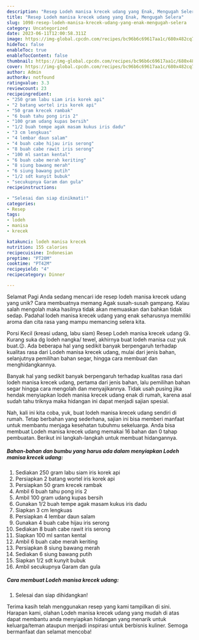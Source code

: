 ```yaml
---
description: "Resep Lodeh manisa krecek udang yang Enak, Mengugah Selera"
title: "Resep Lodeh manisa krecek udang yang Enak, Mengugah Selera"
slug: 1098-resep-lodeh-manisa-krecek-udang-yang-enak-mengugah-selera
category: Uncategorized
date: 2023-06-11T12:00:58.311Z
image: https://img-global.cpcdn.com/recipes/bc96b6c69617aa1c/680x482cq70/lodeh-manisa-krecek-udang-foto-resep-utama.jpg
hideToc: false
enableToc: true
enableTocContent: false
thumbnail: https://img-global.cpcdn.com/recipes/bc96b6c69617aa1c/680x482cq70/lodeh-manisa-krecek-udang-foto-resep-utama.jpg
cover: https://img-global.cpcdn.com/recipes/bc96b6c69617aa1c/680x482cq70/lodeh-manisa-krecek-udang-foto-resep-utama.jpg
author: Admin
authorAv: notfound
ratingvalue: 3.3
reviewcount: 23
recipeingredient:
- "250 gram labu siam iris korek api"
- "2 batang wortel iris korek api"
- "50 gram krecek rambak"
- "6 buah tahu pong iris 2"
- "100 gram udang kupas bersih"
- "1/2 buah tempe agak masam kukus iris dadu"
- "3 cm lengkuas"
- "4 lembar daun salam"
- "4 buah cabe hijau iris serong"
- "8 buah cabe rawit iris serong"
- "100 ml santan kental"
- "6 buah cabe merah keriting"
- "8 siung bawang merah"
- "6 siung bawang putih"
- "1/2 sdt kunyit bubuk"
- "secukupnya Garam dan gula"
recipeinstructions:

- "Selesai dan siap dinikmati!"
categories:
- Resep
tags:
- lodeh
- manisa
- krecek

katakunci: lodeh manisa krecek 
nutrition: 155 calories
recipecuisine: Indonesian
preptime: "PT20M"
cooktime: "PT42M"
recipeyield: "4"
recipecategory: Dinner

---
```



Selamat Pagi Anda sedang mencari ide resep lodeh manisa krecek udang yang unik? Cara membuatnya memang Agak susah-susah gampang. Kalau salah mengolah maka hasilnya tidak akan memuaskan dan bahkan tidak sedap. Padahal lodeh manisa krecek udang yang enak seharusnya memiliki aroma dan cita rasa yang mampu memancing selera kita.


Porsi Kecil (kreasi udang, labu siam) Resep Lodeh manisa krecek udang 😘. Kurang suka dg lodeh nangka/ tewel, akhirnya buat lodeh manisa cuz yuk buat.😉. Ada beberapa hal yang sedikit banyak berpengaruh terhadap kualitas rasa dari Lodeh manisa krecek udang, mulai dari jenis bahan, selanjutnya pemilihan bahan segar, hingga cara membuat dan menghidangkannya.

Banyak hal yang sedikit banyak berpengaruh terhadap kualitas rasa dari lodeh manisa krecek udang, pertama dari jenis bahan, lalu pemilihan bahan segar hingga cara mengolah dan menyajikannya. Tidak usah pusing jika hendak menyiapkan lodeh manisa krecek udang enak di rumah, karena asal sudah tahu triknya maka hidangan ini dapat menjadi sajian spesial.


Nah, kali ini kita coba, yuk, buat lodeh manisa krecek udang sendiri di rumah. Tetap berbahan yang sederhana, sajian ini bisa memberi manfaat untuk membantu menjaga kesehatan tubuhmu sekeluarga. Anda bisa membuat Lodeh manisa krecek udang memakai 16 bahan dan 0 tahap pembuatan. Berikut ini langkah-langkah untuk membuat hidangannya.

<!--inarticleads1-->

##### Bahan-bahan dan bumbu yang harus ada dalam menyiapkan Lodeh manisa krecek udang:

1. Sediakan 250 gram labu siam iris korek api
1. Persiapkan 2 batang wortel iris korek api
1. Persiapkan 50 gram krecek rambak
1. Ambil 6 buah tahu pong iris 2
1. Ambil 100 gram udang kupas bersih
1. Gunakan 1/2 buah tempe agak masam kukus iris dadu
1. Siapkan 3 cm lengkuas
1. Persiapkan 4 lembar daun salam
1. Gunakan 4 buah cabe hijau iris serong
1. Sediakan 8 buah cabe rawit iris serong
1. Siapkan 100 ml santan kental
1. Ambil 6 buah cabe merah keriting
1. Persiapkan 8 siung bawang merah
1. Sediakan 6 siung bawang putih
1. Siapkan 1/2 sdt kunyit bubuk
1. Ambil secukupnya Garam dan gula




<!--inarticleads2-->

##### Cara membuat Lodeh manisa krecek udang:


1. Selesai dan siap dihidangkan!



Terima kasih telah menggunakan resep yang kami tampilkan di sini. Harapan kami, olahan Lodeh manisa krecek udang yang mudah di atas dapat membantu anda menyiapkan hidangan yang menarik untuk keluarga/teman ataupun menjadi inspirasi untuk berbisnis kuliner. Semoga bermanfaat dan selamat mencoba!
